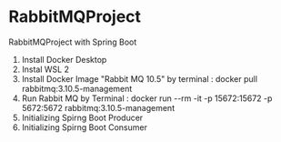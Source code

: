 # RabbitMQProject
RabbitMQProject with Spring Boot


1. Install Docker Desktop
2. Instal WSL 2
3. Install Docker Image "Rabbit MQ 10.5" by terminal :
   docker pull rabbitmq:3.10.5-management
4. Run Rabbit MQ by Terminal : 
   docker run --rm -it -p 15672:15672 -p 5672:5672 rabbitmq:3.10.5-management
5. Initializing Spirng Boot Producer
6. Initializing Spirng Boot Consumer
